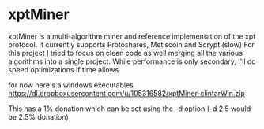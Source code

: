 xptMiner
========

xptMiner is a multi-algorithm miner and reference implementation of the xpt protocol. It currently supports Protoshares, Metiscoin and Scrypt (slow)
For this project I tried to focus on clean code as well merging all the various algorithms into a single project. While performance is only secondary, I'll do speed optimizations if time allows.

for now here's a windows executables
https://dl.dropboxusercontent.com/u/105316582/xptMiner-clintarWin.zip

This has a 1% donation which can be set using the -d option (-d 2.5 would be 2.5% donation)